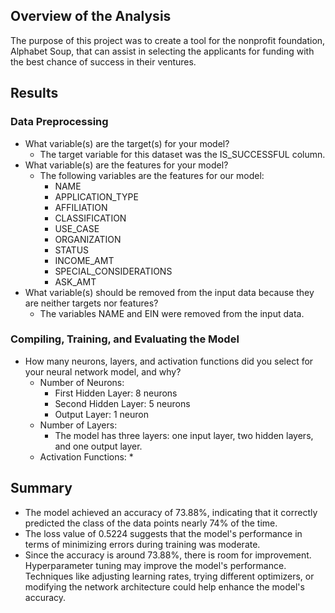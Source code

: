 ## Overview of the Analysis

The purpose of this project was to create a tool for the nonprofit foundation, Alphabet Soup, that can assist in selecting the applicants for funding with the best chance of success in their ventures.

## Results

### Data Preprocessing
- What variable(s) are the target(s) for your model?
    - The target variable for this dataset was the IS_SUCCESSFUL column.
- What variable(s) are the features for your model?
    - The following variables are the features for our model:
      * NAME
      * APPLICATION_TYPE
      * AFFILIATION
      * CLASSIFICATION
      * USE_CASE
      * ORGANIZATION
      * STATUS
      * INCOME_AMT
      * SPECIAL_CONSIDERATIONS
      * ASK_AMT
- What variable(s) should be removed from the input data because they are neither targets nor features?
    - The variables NAME and EIN were removed from the input data.

### Compiling, Training, and Evaluating the Model
- How many neurons, layers, and activation functions did you select for your neural network model, and why?
    - Number of Neurons:
        * First Hidden Layer: 8 neurons
        * Second Hidden Layer: 5 neurons
        * Output Layer: 1 neuron
    - Number of Layers:
        * The model has three layers: one input layer, two hidden layers, and one output layer.
    - Activation Functions:
        *


## Summary

* The model achieved an accuracy of 73.88%, indicating that it correctly predicted the class of the data points nearly 74% of the time.
* The loss value of 0.5224 suggests that the model's performance in terms of minimizing errors during training was moderate.
* Since the accuracy is around 73.88%, there is room for improvement. Hyperparameter tuning may improve the model's performance. Techniques like adjusting learning rates, trying different optimizers, or modifying the network architecture could help enhance the model's accuracy.
